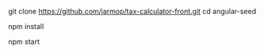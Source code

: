 git clone https://github.com/jarmop/tax-calculator-front.git
cd angular-seed

npm install

npm start
